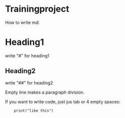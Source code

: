 # Trainingproject
How to write md:

# Heading1
write "#" for heading1
## Heading2
write "##" for heading2

Empty line makes a paragraph division.

If you want to write code, just jus tab or 4 empty spaces:

        print("like this")
